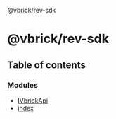 @vbrick/rev-sdk

# @vbrick/rev-sdk

## Table of contents

### Modules

- [IVbrickApi](modules/IVbrickApi.md)
- [index](modules/index.md)
